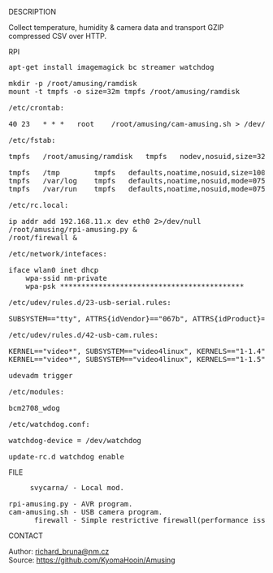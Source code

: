 
DESCRIPTION

Collect temperature, humidity & camera data and transport GZIP compressed CSV over HTTP.

RPI

<pre>
apt-get install imagemagick bc streamer watchdog

mkdir -p /root/amusing/ramdisk
mount -t tmpfs -o size=32m tmpfs /root/amusing/ramdisk

/etc/crontab:

40 23	* * *	root	/root/amusing/cam-amusing.sh > /dev/null 2>&1

/etc/fstab:

tmpfs	/root/amusing/ramdisk   tmpfs   nodev,nosuid,size=32M   0       0

tmpfs	/tmp		tmpfs	defaults,noatime,nosuid,size=100m	0	0
tmpfs	/var/log	tmpfs	defaults,noatime,nosuid,mode=0755,size=100m	0	0
tmpfs	/var/run	tmpfs	defaults,noatime,nosuid,mode=0755,size=2m	0	0

/etc/rc.local:

ip addr add 192.168.11.x dev eth0 2>/dev/null
/root/amusing/rpi-amusing.py &
/root/firewall &

/etc/network/intefaces:

iface wlan0 inet dhcp
	wpa-ssid nm-private
	wpa-psk *******************************************

/etc/udev/rules.d/23-usb-serial.rules:

SUBSYSTEM=="tty", ATTRS{idVendor}=="067b", ATTRS{idProduct}=="2303", SYMLINK+="AVR"

/etc/udev/rules.d/42-usb-cam.rules:

KERNEL=="video*", SUBSYSTEM=="video4linux", KERNELS=="1-1.4", SYMLINK+="video-cam0"
KERNEL=="video*", SUBSYSTEM=="video4linux", KERNELS=="1-1.5", SYMLINK+="video-cam1"

udevadm trigger

/etc/modules:

bcm2708_wdog

/etc/watchdog.conf:

watchdog-device = /dev/watchdog

update-rc.d watchdog enable
</pre>

FILE

<pre>
     svycarna/ - Local mod.

rpi-amusing.py - AVR program.
cam-amusing.sh - USB camera program.
      firewall - Simple restrictive firewall(performance issues).
</pre>

CONTACT

Author: richard_bruna@nm.cz<br>
Source: https://github.com/KyomaHooin/Amusing

